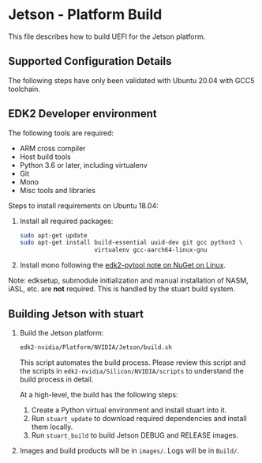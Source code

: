 # Jetson - Platform Build

This file describes how to build UEFI for the Jetson platform.

## Supported Configuration Details

The following steps have only been validated with Ubuntu 20.04 with GCC5
toolchain.

## EDK2 Developer environment

The following tools are required:
  - ARM cross compiler
  - Host build tools
  - Python 3.6 or later, including virtualenv
  - Git
  - Mono
  - Misc tools and libraries

Steps to install requirements on Ubuntu 18.04:
1. Install all required packages:

    ``` bash
    sudo apt-get update
    sudo apt-get install build-essential uuid-dev git gcc python3 \
                         virtualenv gcc-aarch64-linux-gnu
    ```

2. Install mono following the [edk2-pytool note on NuGet on Linux](https://github.com/tianocore/edk2-pytool-extensions/blob/master/docs/usability/using_extdep.md#a-note-on-nuget-on-linux).

Note: edksetup, submodule initialization and manual installation of NASM, iASL,
etc. are **not** required.  This is handled by the stuart build system.

## Building Jetson with stuart

1. Build the Jetson platform:

    ``` bash
    edk2-nvidia/Platform/NVIDIA/Jetson/build.sh
    ```

    This script automates the build process.  Please review this script and the
    scripts in `edk2-nvidia/Silicon/NVIDIA/scripts` to understand the build
    process in detail.

    At a high-level, the build has the following steps:

    1. Create a Python virtual environment and install stuart into it.
    2. Run `stuart_update` to download required dependencies and install them locally.
    3. Run `stuart_build` to build Jetson DEBUG and RELEASE images.

2. Images and build products will be in `images/`.  Logs will be in `Build/`.
